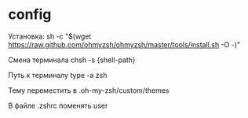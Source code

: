 # config

Установка:
sh -c "$(wget https://raw.github.com/ohmyzsh/ohmyzsh/master/tools/install.sh -O -)"

Смена терминала
chsh -s {shell-path}

Путь к терминалу
type -a zsh

Тему переместить в .oh-my-zsh/custom/themes

В файле .zshrc поменять user